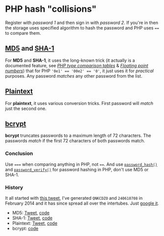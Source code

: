 # PHP hash "collisions"

Register with *password 1* and then sign in with *password 2*. If you're in then the storage uses specified algorithm to hash the password and PHP uses `==` to compare them.

## [MD5](md5.md) and [SHA-1](sha1.md)
For **MD5** and **SHA-1**, it uses the long-known trick (it actually is a documented feature, see [*PHP type comparison tables*](https://php.net/types.comparisons) & [*Floating point numbers*](https://php.net/types.float)) that for PHP `'0e1' == '00e2' == '0'`, it just uses it for *practical* purposes. Any password *matches* any other password from the list.

## [Plaintext](plaintext.md)
For **plaintext**, it uses various conversion tricks. First password will *match* just the second one.

## [bcrypt](bcrypt.md)
**bcrypt** truncates passwords to a maximum length of 72 characters. The passwords *match* if the first 72 characters of both passwords match.

### Conclusion
Use `===` when comparing anything in PHP, not `==`. And use [`password_hash()`](https://php.net/function.password-hash) and [`password_verify()`](https://php.net/function.password-verify) for password hashing in PHP, don't use MD5 or SHA-1.

### History
It all started with [this tweet](https://twitter.com/spazef0rze/status/439352552443084800), I've generated `QNKCDZO` and `240610708` in February 2014 and it has since spread all over the intertubes. Just [google it](https://www.google.cz/search?q=%22QNKCDZO%22).

- MD5: [Tweet](https://twitter.com/spazef0rze/status/439352552443084800), [code](http://3v4l.org/2vrMi)
- SHA-1: [Tweet](https://twitter.com/spazef0rze/status/523010190900469760), [code](http://3v4l.org/tT4l8)
- Plaintext: [Tweet](https://twitter.com/spazef0rze/status/522882677452832768), [code](http://3v4l.org/K3ljr)
- bcrypt: [code](https://3v4l.org/2qc8j)
